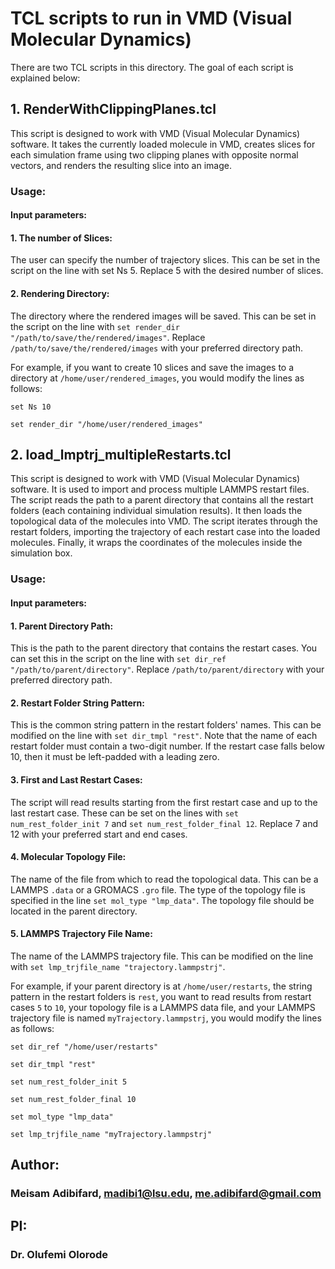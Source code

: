 # TCL scripts to run in VMD (Visual Molecular Dynamics)

There are two TCL scripts in this directory. The goal of each script is explained below:

## 1. RenderWithClippingPlanes.tcl
This script is designed to work with VMD (Visual Molecular Dynamics) software. It takes the currently loaded molecule in VMD, creates slices for each simulation frame using two clipping planes with opposite normal vectors, and renders the resulting slice into an image.

### Usage:
#### Input parameters:
#### 1. The number of Slices: 

The user can specify the number of trajectory slices. This can be set in the script on the line with set Ns 5. Replace 5 with the desired number of slices.

 #### 2. Rendering Directory: 
 
 The directory where the rendered images will be saved. This can be set in the script on the line with `set render_dir "/path/to/save/the/rendered/images"`. Replace `/path/to/save/the/rendered/images` with your preferred directory path.

For example, if you want to create 10 slices and save the images to a directory at `/home/user/rendered_images`, you would modify the lines as follows:

`set Ns 10`

`set render_dir "/home/user/rendered_images"`

## 2. load_lmptrj_multipleRestarts.tcl

This script is designed to work with VMD (Visual Molecular Dynamics) software. It is used to import and process multiple LAMMPS restart files. The script reads the path to a parent directory that contains all the restart folders (each containing individual simulation results). It then loads the topological data of the molecules into VMD. The script iterates through the restart folders, importing the trajectory of each restart case into the loaded molecules. Finally, it wraps the coordinates of the molecules inside the simulation box.

### Usage:
#### Input parameters:

#### 1. Parent Directory Path: 

This is the path to the parent directory that contains the restart cases. You can set this in the script on the line with `set dir_ref "/path/to/parent/directory"`. Replace `/path/to/parent/directory` with your preferred directory path.

#### 2. Restart Folder String Pattern: 

This is the common string pattern in the restart folders' names. This can be modified on the line with `set dir_tmpl "rest"`. Note that the name of each restart folder must contain a two-digit number. If the restart case falls below 10, then it must be left-padded with a leading zero.

#### 3. First and Last Restart Cases: 

The script will read results starting from the first restart case and up to the last restart case. These can be set on the lines with `set num_rest_folder_init 7` and `set num_rest_folder_final 12`. Replace 7 and 12 with your preferred start and end cases.

#### 4. Molecular Topology File: 

The name of the file from which to read the topological data. This can be a LAMMPS `.data` or a GROMACS `.gro` file. The type of the topology file is specified in the line `set mol_type "lmp_data"`. The topology file should be located in the parent directory. 

#### 5. LAMMPS Trajectory File Name: 

The name of the LAMMPS trajectory file. This can be modified on the line with `set lmp_trjfile_name "trajectory.lammpstrj"`.

For example, if your parent directory is at `/home/user/restarts`, the string pattern in the restart folders is `rest`, you want to read results from restart cases `5` to `10`, your topology file is a LAMMPS data file, and your LAMMPS trajectory file is named `myTrajectory.lammpstrj`, you would modify the lines as follows:

`set dir_ref "/home/user/restarts"`

`set dir_tmpl "rest"`

`set num_rest_folder_init 5`

`set num_rest_folder_final 10`

`set mol_type "lmp_data"`

`set lmp_trjfile_name "myTrajectory.lammpstrj"`


## Author:
### Meisam Adibifard, madibi1@lsu.edu, me.adibifard@gmail.com

## PI:
### Dr. Olufemi Olorode

